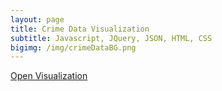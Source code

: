 ```yaml
---
layout: page
title: Crime Data Visualization 
subtitle: Javascript, JQuery, JSON, HTML, CSS
bigimg: /img/crimeDataBG.png
---
```

 
 <a href="/viz.html">Open Visualization</a>
 
 <img href="/img/maps.png" />